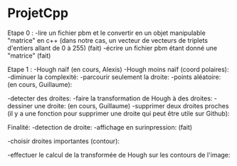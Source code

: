 # ProjetCpp

Etape 0 : 
-lire un fichier pbm et le convertir en un objet manipulable "matrice" en c++ (dans notre cas, un vecteur de vecteurs de triplets d'entiers allant de 0 à 255) (fait)
-écrire un fichier pbm étant donné une "matrice" (fait)

Etape 1 :
-Hough naïf (en cours, Alexis)
-Hough moins naïf (coord polaires): 
-diminuer la complexité:
  -parcourir seulement la droite:
  -points aléatoire: (en cours, Guillaume):

-detecter des droites:
-faire la transformation de Hough à des droites:
-dessiner une droite: (en cours, Guillaume)
-supprimer deux droites proches (il y a une fonction pour supprimer une droite qui peut être utile sur Github):

Finalité:
-detection de droite:
-affichage en surinpression: (fait)

-choisir droites importantes (contour):

-effectuer le calcul de la transformée de Hough sur les contours de l'image:
